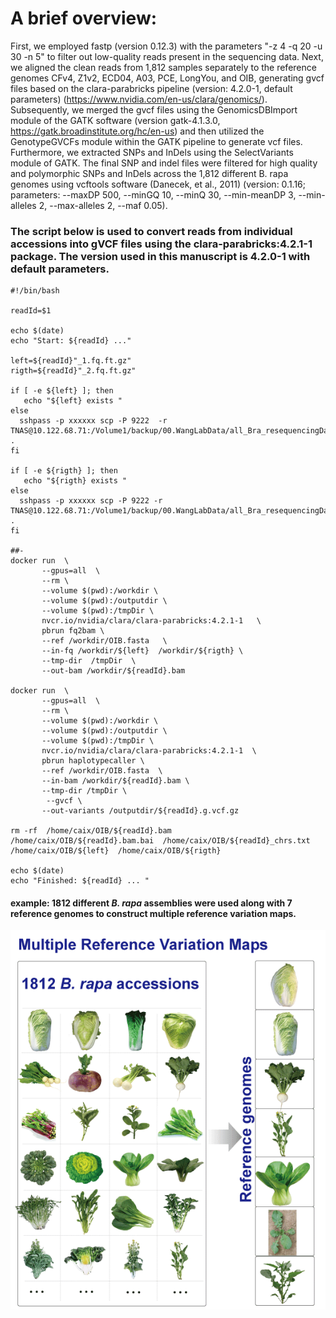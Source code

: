 # A brief overview:

First, we employed fastp (version 0.12.3) with the parameters "-z 4 -q 20 -u 30 -n 5" to filter out low-quality reads present in the sequencing data. Next, we aligned the clean reads from 1,812 samples separately to the reference genomes CFv4, Z1v2, ECD04, A03, PCE, LongYou, and OIB, generating gvcf files based on the clara-parabricks pipeline (version: 4.2.0-1, default parameters) (https://www.nvidia.com/en-us/clara/genomics/). Subsequently, we merged the gvcf files using the GenomicsDBImport module of the GATK software (version gatk-4.1.3.0, https://gatk.broadinstitute.org/hc/en-us) and then utilized the GenotypeGVCFs module within the GATK pipeline to generate vcf files. Furthermore, we extracted SNPs and InDels using the SelectVariants module of GATK. The final SNP and indel files were filtered for high quality and polymorphic SNPs and InDels across the 1,812 different B. rapa genomes using vcftools software (Danecek, et al., 2011) (version: 0.1.16; parameters: --maxDP 500, --minGQ 10, --minQ 30, --min-meanDP 3, --min-alleles 2, --max-alleles 2, --maf 0.05).

### The script below is used to convert reads from individual accessions into gVCF files using the clara-parabricks:4.2.1-1 package. The version used in this manuscript is 4.2.0-1 with default parameters.
```
#!/bin/bash
 
readId=$1

echo $(date)
echo "Start: ${readId} ..."

left=${readId}"_1.fq.ft.gz"
rigth=${readId}"_2.fq.ft.gz"

if [ -e ${left} ]; then
   echo "${left} exists "
else
  sshpass -p xxxxxx scp -P 9222  -r  TNAS@10.122.68.71:/Volume1/backup/00.WangLabData/all_Bra_resequencingData/oib_393/${left}  .   
fi

if [ -e ${rigth} ]; then
   echo "${rigth} exists "
else
  sshpass -p xxxxxx scp -P 9222 -r TNAS@10.122.68.71:/Volume1/backup/00.WangLabData/all_Bra_resequencingData/oib_393/${rigth}  . 
fi

##- 
docker run  \
       --gpus=all  \
       --rm \
       --volume $(pwd):/workdir \
       --volume $(pwd):/outputdir \
       --volume $(pwd):/tmpDir \
       nvcr.io/nvidia/clara/clara-parabricks:4.2.1-1   \
       pbrun fq2bam \
       --ref /workdir/OIB.fasta   \
       --in-fq /workdir/${left}  /workdir/${rigth} \
       --tmp-dir  /tmpDir  \
       --out-bam /workdir/${readId}.bam
      
docker run  \
       --gpus=all  \
       --rm \
       --volume $(pwd):/workdir \
       --volume $(pwd):/outputdir \
       --volume $(pwd):/tmpDir \
       nvcr.io/nvidia/clara/clara-parabricks:4.2.1-1  \
       pbrun haplotypecaller \
       --ref /workdir/OIB.fasta  \
       --in-bam /workdir/${readId}.bam \
       --tmp-dir /tmpDir \
        --gvcf \
       --out-variants /outputdir/${readId}.g.vcf.gz

rm -rf  /home/caix/OIB/${readId}.bam    /home/caix/OIB/${readId}.bam.bai  /home/caix/OIB/${readId}_chrs.txt /home/caix/OIB/${left}  /home/caix/OIB/${rigth} 

echo $(date)
echo "Finished: ${readId} ... "
```

#### example: 1812 different _B. rapa_ assemblies were used along with 7 reference genomes to construct multiple reference variation maps.
<div align=center>
<img src="https://github.com/caixu0518/BraPanBlocks/blob/main/pngs/Figure-1.gif">
</div>
